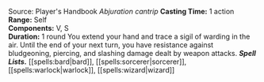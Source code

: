 Source: Player's Handbook
*Abjuration cantrip*
**Casting Time:** 1 action  
**Range:** Self  
**Components:** V, S  
**Duration:** 1 round
You extend your hand and trace a sigil of warding in the air. Until the end of your next turn, you have resistance against bludgeoning, piercing, and slashing damage dealt by weapon attacks.
***Spell Lists.*** [[spells:bard|bard]], [[spells:sorcerer|sorcerer]], [[spells:warlock|warlock]], [[spells:wizard|wizard]]